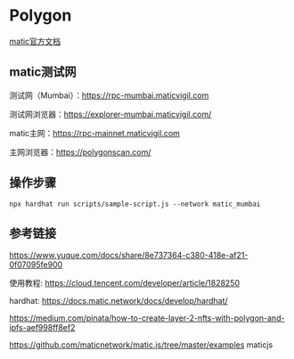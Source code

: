 # Polygon

[matic官方文档](https://docs.matic.network/docs/develop/getting-started)

## matic测试网
测试网（Mumbai）：https://rpc-mumbai.maticvigil.com

测试网浏览器：https://explorer-mumbai.maticvigil.com/

matic主网：https://rpc-mainnet.maticvigil.com

主网浏览器：https://polygonscan.com/

## 操作步骤
`npx hardhat run scripts/sample-script.js --network matic_mumbai`

## 参考链接

https://www.yuque.com/docs/share/8e737364-c380-418e-af21-0f07095fe900

使用教程: https://cloud.tencent.com/developer/article/1828250

hardhat: https://docs.matic.network/docs/develop/hardhat/

https://medium.com/pinata/how-to-create-layer-2-nfts-with-polygon-and-ipfs-aef998ff8ef2

https://github.com/maticnetwork/matic.js/tree/master/examples  maticjs


